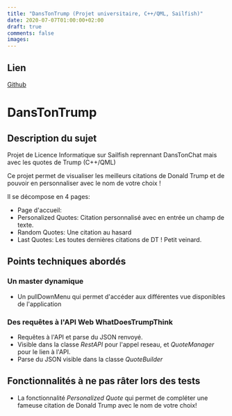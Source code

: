 ```yaml
---
title: "DansTonTrump (Projet universitaire, C++/QML, Sailfish)"
date: 2020-07-07T01:00:00+02:00
draft: true
comments: false
images:
---
```


## Lien
[Github](https://github.com/rachartier/DansTonTrump)

# DansTonTrump

## Description du sujet

Projet de Licence Informatique sur Sailfish reprennant DansTonChat mais avec les quotes de Trump (C++/QML)

Ce projet permet de visualiser les meilleurs citations de Donald Trump et de pouvoir en personnaliser avec le nom de votre choix ! 

Il se décompose en 4 pages:

- Page d'accueil:
- Personalized Quotes: Citation personnalisé avec en entrée un champ de texte.
- Random Quotes: Une citation au hasard
- Last Quotes: Les toutes dernières citations de DT ! Petit veinard.

## Points techniques abordés

### Un master dynamique

- Un pullDownMenu qui permet d'accéder aux différentes vue disponibles de l'application

### Des requêtes à l'API Web WhatDoesTrumpThink

- Requêtes à l'API et parse du JSON renvoyé.
- Visible dans la classe *RestAPI* pour l'appel reseau, et *QuoteManager* pour
le lien à l'API. 
- Parse du JSON visible dans la classe *QuoteBuilder*

## Fonctionnalités à ne pas râter lors des tests

- La fonctionnalité *Personalized Quote* qui permet de compléter une fameuse citation de Donald Trump avec le nom de votre choix!


